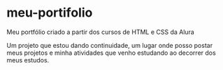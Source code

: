 # meu-portifolio
Meu portfólio criado a partir dos cursos de HTML e CSS da Alura

Um projeto que estou dando continuidade, um lugar onde posso postar meus projetos e minha atividades que venho estudando ao decorrer dos meus estudos.
